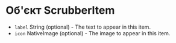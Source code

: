 # Об'єкт ScrubberItem

* `label` String (optional) - The text to appear in this item.
* `icon` NativeImage (optional) - The image to appear in this item.